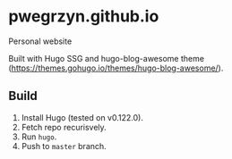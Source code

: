 # pwegrzyn.github.io

Personal website

Built with Hugo SSG and hugo-blog-awesome theme (<https://themes.gohugo.io/themes/hugo-blog-awesome/>).

## Build

1. Install Hugo (tested on v0.122.0).
2. Fetch repo recurisvely.
3. Run `hugo`.
4. Push to `master` branch.
